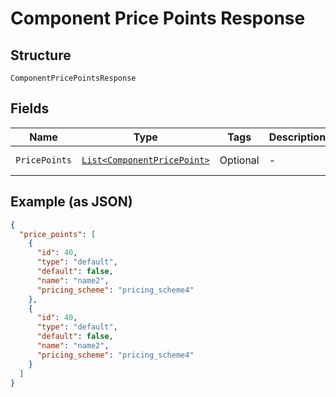 
# Component Price Points Response

## Structure

`ComponentPricePointsResponse`

## Fields

| Name | Type | Tags | Description | Getter | Setter |
|  --- | --- | --- | --- | --- | --- |
| `PricePoints` | [`List<ComponentPricePoint>`](../../doc/models/component-price-point.md) | Optional | - | List<ComponentPricePoint> getPricePoints() | setPricePoints(List<ComponentPricePoint> pricePoints) |

## Example (as JSON)

```json
{
  "price_points": [
    {
      "id": 40,
      "type": "default",
      "default": false,
      "name": "name2",
      "pricing_scheme": "pricing_scheme4"
    },
    {
      "id": 40,
      "type": "default",
      "default": false,
      "name": "name2",
      "pricing_scheme": "pricing_scheme4"
    }
  ]
}
```

